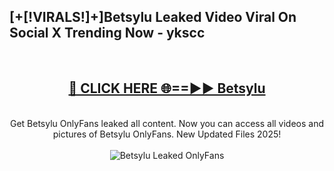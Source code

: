 <h2>[+[!VIRALS!]+]Betsylu Leaked Video Viral On Social X Trending Now - ykscc</h2>
<br>
<div align="center">
<h2><a href="https://libra.edu.pl?Betsylu" rel="nofollow">🔴 CLICK HERE 🌐==►► Betsylu</a></h2>
<br>
Get Betsylu OnlyFans leaked all content. Now you can access all videos and pictures of Betsylu OnlyFans. New Updated Files 2025!
<br>
<br>
<a href="https://libra.edu.pl?Betsylu" rel="nofollow" data-target="animated-image.originalLink"><img src="https://i.ibb.co.com/WyWwxjT/player-gif2.gif" alt="Betsylu Leaked OnlyFans" style="max-width: 100%; display: inline-block;" data-target="animated-image.originalImage"></a>
</div>
<br>